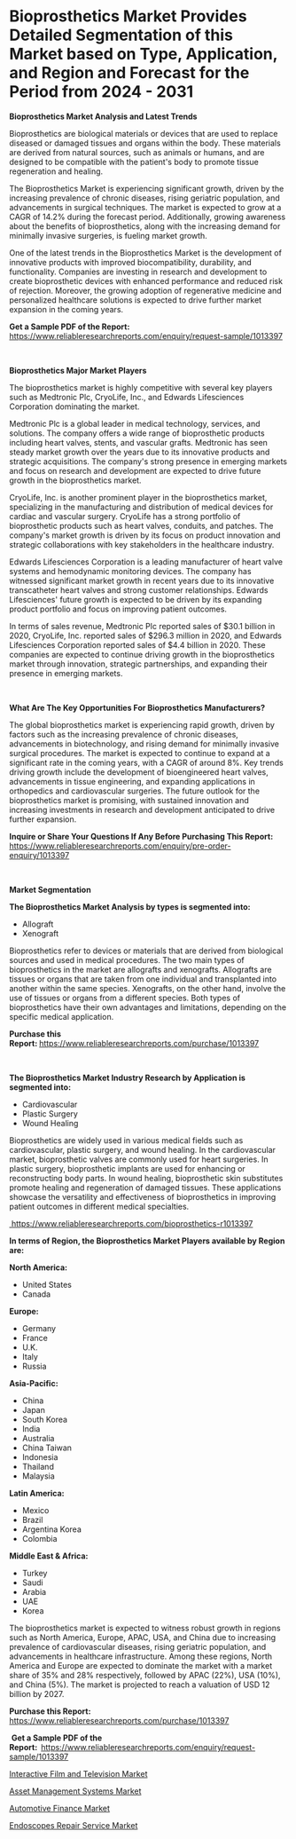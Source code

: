 <p><h1>Bioprosthetics Market Provides Detailed Segmentation of this Market based on Type, Application, and Region and Forecast for the Period from 2024 - 2031</h1></p><p><strong>Bioprosthetics Market Analysis and Latest Trends</strong></p>
<p><p>Bioprosthetics are biological materials or devices that are used to replace diseased or damaged tissues and organs within the body. These materials are derived from natural sources, such as animals or humans, and are designed to be compatible with the patient's body to promote tissue regeneration and healing.</p><p>The Bioprosthetics Market is experiencing significant growth, driven by the increasing prevalence of chronic diseases, rising geriatric population, and advancements in surgical techniques. The market is expected to grow at a CAGR of 14.2% during the forecast period. Additionally, growing awareness about the benefits of bioprosthetics, along with the increasing demand for minimally invasive surgeries, is fueling market growth.</p><p>One of the latest trends in the Bioprosthetics Market is the development of innovative products with improved biocompatibility, durability, and functionality. Companies are investing in research and development to create bioprosthetic devices with enhanced performance and reduced risk of rejection. Moreover, the growing adoption of regenerative medicine and personalized healthcare solutions is expected to drive further market expansion in the coming years.</p></p>
<p><strong>Get a Sample PDF of the Report:&nbsp;</strong> <a href="https://www.reliableresearchreports.com/enquiry/request-sample/1013397">https://www.reliableresearchreports.com/enquiry/request-sample/1013397</a></p>
<p>&nbsp;</p>
<p><strong>Bioprosthetics Major Market Players</strong></p>
<p><p>The bioprosthetics market is highly competitive with several key players such as Medtronic Plc, CryoLife, Inc., and Edwards Lifesciences Corporation dominating the market. </p><p>Medtronic Plc is a global leader in medical technology, services, and solutions. The company offers a wide range of bioprosthetic products including heart valves, stents, and vascular grafts. Medtronic has seen steady market growth over the years due to its innovative products and strategic acquisitions. The company's strong presence in emerging markets and focus on research and development are expected to drive future growth in the bioprosthetics market.</p><p>CryoLife, Inc. is another prominent player in the bioprosthetics market, specializing in the manufacturing and distribution of medical devices for cardiac and vascular surgery. CryoLife has a strong portfolio of bioprosthetic products such as heart valves, conduits, and patches. The company's market growth is driven by its focus on product innovation and strategic collaborations with key stakeholders in the healthcare industry.</p><p>Edwards Lifesciences Corporation is a leading manufacturer of heart valve systems and hemodynamic monitoring devices. The company has witnessed significant market growth in recent years due to its innovative transcatheter heart valves and strong customer relationships. Edwards Lifesciences' future growth is expected to be driven by its expanding product portfolio and focus on improving patient outcomes.</p><p>In terms of sales revenue, Medtronic Plc reported sales of $30.1 billion in 2020, CryoLife, Inc. reported sales of $296.3 million in 2020, and Edwards Lifesciences Corporation reported sales of $4.4 billion in 2020. These companies are expected to continue driving growth in the bioprosthetics market through innovation, strategic partnerships, and expanding their presence in emerging markets.</p></p>
<p>&nbsp;</p>
<p><strong>What Are The Key Opportunities For Bioprosthetics Manufacturers?</strong></p>
<p><p>The global bioprosthetics market is experiencing rapid growth, driven by factors such as the increasing prevalence of chronic diseases, advancements in biotechnology, and rising demand for minimally invasive surgical procedures. The market is expected to continue to expand at a significant rate in the coming years, with a CAGR of around 8%. Key trends driving growth include the development of bioengineered heart valves, advancements in tissue engineering, and expanding applications in orthopedics and cardiovascular surgeries. The future outlook for the bioprosthetics market is promising, with sustained innovation and increasing investments in research and development anticipated to drive further expansion.</p></p>
<p><strong>Inquire or Share Your Questions If Any Before Purchasing This Report:</strong> <a href="https://www.reliableresearchreports.com/enquiry/pre-order-enquiry/1013397">https://www.reliableresearchreports.com/enquiry/pre-order-enquiry/1013397</a></p>
<p>&nbsp;</p>
<p><strong>Market Segmentation</strong></p>
<p><strong>The Bioprosthetics Market Analysis by types is segmented into:</strong></p>
<p><ul><li>Allograft</li><li>Xenograft</li></ul></p>
<p><p>Bioprosthetics refer to devices or materials that are derived from biological sources and used in medical procedures. The two main types of bioprosthetics in the market are allografts and xenografts. Allografts are tissues or organs that are taken from one individual and transplanted into another within the same species. Xenografts, on the other hand, involve the use of tissues or organs from a different species. Both types of bioprosthetics have their own advantages and limitations, depending on the specific medical application.</p></p>
<p><strong>Purchase this Report:&nbsp;</strong><a href="https://www.reliableresearchreports.com/purchase/1013397">https://www.reliableresearchreports.com/purchase/1013397</a></p>
<p>&nbsp;</p>
<p><strong>The Bioprosthetics Market Industry Research by Application is segmented into:</strong></p>
<p><ul><li>Cardiovascular</li><li>Plastic Surgery</li><li>Wound Healing</li></ul></p>
<p><p>Bioprosthetics are widely used in various medical fields such as cardiovascular, plastic surgery, and wound healing. In the cardiovascular market, bioprosthetic valves are commonly used for heart surgeries. In plastic surgery, bioprosthetic implants are used for enhancing or reconstructing body parts. In wound healing, bioprosthetic skin substitutes promote healing and regeneration of damaged tissues. These applications showcase the versatility and effectiveness of bioprosthetics in improving patient outcomes in different medical specialties.</p></p>
<p><a href="https://www.reliableresearchreports.com/bioprosthetics-r1013397">&nbsp;https://www.reliableresearchreports.com/bioprosthetics-r1013397</a></p>
<p><strong>In terms of Region, the Bioprosthetics Market Players available by Region are:</strong></p>
<p>
    <p> <strong> North America: </strong>
        <ul>
            <li>United States</li>
            <li>Canada</li>
        </ul>
        </p> 
    <p> <strong> Europe: </strong>
        <ul>
            <li>Germany</li>
            <li>France</li>
            <li>U.K.</li>
            <li>Italy</li>
            <li>Russia</li>
        </ul>
        </p> 
    <p> <strong> Asia-Pacific: </strong>
        <ul>
            <li>China</li>
            <li>Japan</li>
            <li>South Korea</li>
            <li>India</li>
            <li>Australia</li>
            <li>China Taiwan</li>
            <li>Indonesia</li>
            <li>Thailand</li>
            <li>Malaysia</li>
        </ul>
        </p> 
    <p> <strong> Latin America: </strong>
        <ul>
            <li>Mexico</li>
            <li>Brazil</li>
            <li>Argentina Korea</li>
            <li>Colombia</li>
        </ul>
        </p> 
    <p> <strong> Middle East & Africa: </strong>
        <ul>
            <li>Turkey</li>
            <li>Saudi</li>
            <li>Arabia</li>
            <li>UAE</li>
            <li>Korea</li>
        </ul>
    </p>
    </p>
<p><p>The bioprosthetics market is expected to witness robust growth in regions such as North America, Europe, APAC, USA, and China due to increasing prevalence of cardiovascular diseases, rising geriatric population, and advancements in healthcare infrastructure. Among these regions, North America and Europe are expected to dominate the market with a market share of 35% and 28% respectively, followed by APAC (22%), USA (10%), and China (5%). The market is projected to reach a valuation of USD 12 billion by 2027.</p></p>
<p><strong>Purchase this Report: </strong><a href="https://www.reliableresearchreports.com/purchase/1013397">https://www.reliableresearchreports.com/purchase/1013397</a></p>
<p>&nbsp;<strong>Get a Sample PDF of the Report:&nbsp;&nbsp;</strong><a href="https://www.reliableresearchreports.com/enquiry/request-sample/1013397">https://www.reliableresearchreports.com/enquiry/request-sample/1013397</a></p>
<p><strong></strong></p>
<p><p><a href="https://www.linkedin.com/pulse/interactive-film-television-market-size-outlook-forecast-2024-vopdf">Interactive Film and Television Market</a></p><p><a href="https://github.com/nancykennedykellievqfqt2/Market-Research-Report-List-2/blob/main/asset-management-systems-market.md">Asset Management Systems Market</a></p><p><a href="https://github.com/RosemarieLeffler2023/Market-Research-Report-List-1/blob/main/automotive-finance-market.md">Automotive Finance Market</a></p><p><a href="https://www.linkedin.com/pulse/endoscopes-repair-service-market-outlook-industry-overview-forecast-y65mf">Endoscopes Repair Service Market</a></p></p>